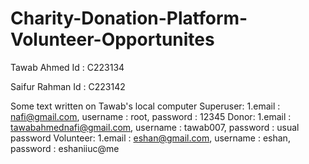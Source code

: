 # Charity-Donation-Platform-Volunteer-Opportunites

Tawab Ahmed 
Id : C223134

Saifur Rahman
Id : C223142

Some text written on Tawab's local computer
Superuser:
1.email : nafi@gmail.com, username : root, password : 12345
Donor:
1.email : tawabahmednafi@gmail.com, username : tawab007, password : usual password
Volunteer:
1.email : eshan@gmail.com, username : eshan, password : eshaniiuc@me